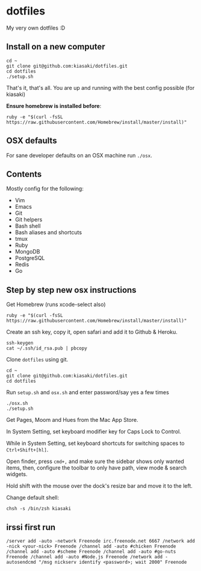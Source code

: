 dotfiles
========

My very own dotfiles :D

## Install on a new computer

```
cd ~
git clone git@github.com:kiasaki/dotfiles.git
cd dotfiles
./setup.sh
```

That's it, that's all. You are up and running with the best config possible (for kiasaki)

**Ensure homebrew is installed before**:

```
ruby -e "$(curl -fsSL https://raw.githubusercontent.com/Homebrew/install/master/install)"
```

## OSX defaults

For sane developer defaults on an OSX machine run `./osx`.

## Contents

Mostly config for the following:

- Vim
- Emacs
- Git
- Git helpers
- Bash shell
- Bash aliases and shortcuts
- tmux
- Ruby
- MongoDB
- PostgreSQL
- Redis
- Go

## Step by step new osx instructions

Get Homebrew (runs xcode-select also)

```
ruby -e "$(curl -fsSL https://raw.githubusercontent.com/Homebrew/install/master/install)"
```

Create an ssh key, copy it, open safari and add it to Github & Heroku.

```
ssh-keygen
cat ~/.ssh/id_rsa.pub | pbcopy
```

Clone `dotfiles` using git.

```
cd ~
git clone git@github.com:kiasaki/dotfiles.git
cd dotfiles
```

Run `setup.sh` and `osx.sh` and enter password/say yes a few times

```
./osx.sh
./setup.sh
```

Get Pages, Moom and Hues from the Mac App Store.

In System Setting, set keyboard modifier key for Caps Lock to Control.

While in System Setting, set keyboard shortcuts for switching spaces to `Ctrl+Shift+[hl]`.

Open finder, press `cmd+,` and make sure the sidebar shows only wanted items, then, configure the toolbar to only have path, view mode & search widgets.

Hold shift with the mouse over the dock's resize bar and move it to the left.

Change default shell:

```
chsh -s /bin/zsh kiasaki
```

## irssi first run

`
/server add -auto -network Freenode irc.freenode.net 6667
/network add -nick <your-nick> Freenode
/channel add -auto #chicken Freenode
/channel add -auto #scheme Freenode
/channel add -auto #go-nuts Freenode
/channel add -auto #Node.js Freenode
/network add -autosendcmd "/msg nickserv identify <password>; wait 2000" Freenode
`
